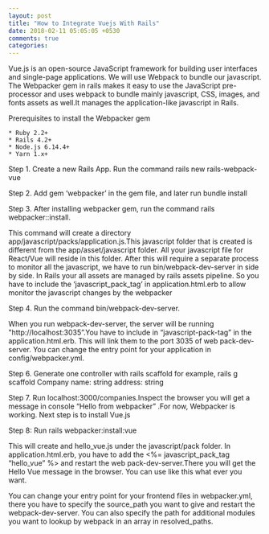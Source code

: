 ```yaml
---
layout: post
title: "How to Integrate Vuejs With Rails"
date: 2018-02-11 05:05:05 +0530
comments: true
categories: 
---
```


Vue.js is an open-source JavaScript framework for building user interfaces and single-page applications. We will use Webpack to bundle our javascript. The Webpacker gem in rails makes it easy to use the JavaScript pre-processor and uses webpack to bundle mainly javascript, CSS, images, and fonts assets as well.It manages the application-like javascript in Rails.

Prerequisites to install the Webpacker gem

    * Ruby 2.2+
    * Rails 4.2+
    * Node.js 6.14.4+
    * Yarn 1.x+

Step 1.  Create a new Rails App. Run the command rails new rails-webpack-vue

Step 2.  Add gem ‘webpacker’ in the gem file, and later run bundle install
                 
Step 3.  After installing webpacker gem, run the command rails webpacker::install. 

This command will create a directory app/javascript/packs/application.js.This javascript folder that is created is different from the app/asset/javascript folder. All your javascript file for React/Vue will reside in this folder. After this will require a separate process to monitor all the javascript, we have to run bin/webpack-dev-server in side by side. In Rails your all assets are managed by rails assets pipeline. So you have to include the ‘javascript_pack_tag’ in application.html.erb to allow monitor the javascript changes by the webpacker

Step 4. Run the command bin/webpack-dev-server. 

When you run webpack-dev-server, the server will be running "http://localhost:3035”.You have to include in “javascript-pack-tag” in the application.html.erb. This will link them to the port  3035 of web pack-dev-server. You can change the entry point for your application in config/webpacker.yml.
 
Step 6. Generate one controller with rails scaffold for example, rails g scaffold Company name: string address: string

Step 7.  Run localhost:3000/companies.Inspect the browser you will get a message in console “Hello from webpacker” .For now, Webpacker is working. Next step is to install Vue.js

Step 8:  Run rails webpacker:install:vue

This will create and hello_vue.js under the javascript/pack  folder. In application.html.erb, you have to add the <%= javascript_pack_tag “hello_vue” %> and restart the web pack-dev-server.There you will get the Hello Vue message in the browser. You can use like this what ever you want.

You can change your entry point for your frontend files in webpacker.yml, there you have to specify the source_path you want to give and restart the webpack-dev-server. You can also specify the path for additional modules you want to lookup by webpack in an array in resolved_paths.